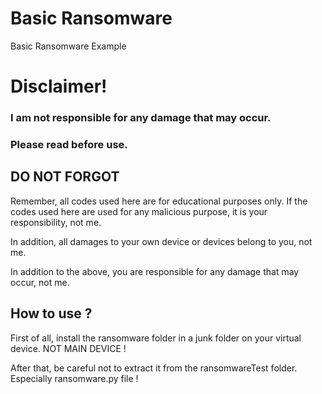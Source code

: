 # Basic Ransomware
Basic Ransomware Example

# Disclaimer!

### I am not responsible for any damage that may occur.

### Please read before use.

## DO NOT FORGOT
Remember, all codes used here are for educational purposes only. If the codes used here are used for any malicious purpose, it is your responsibility, not me.

In addition, all damages to your own device or devices belong to you, not me.

In addition to the above, you are responsible for any damage that may occur, not me.


## How to use ?

First of all, install the ransomware folder in a junk folder on your virtual device. NOT MAIN DEVICE !

After that, be careful not to extract it from the ransomwareTest folder. Especially ransomware.py file !
